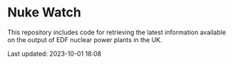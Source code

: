 # Nuke Watch

This repository includes code for retrieving the latest information available on the output of EDF nuclear power plants in the UK.

Last updated: 2023-10-01 18:08